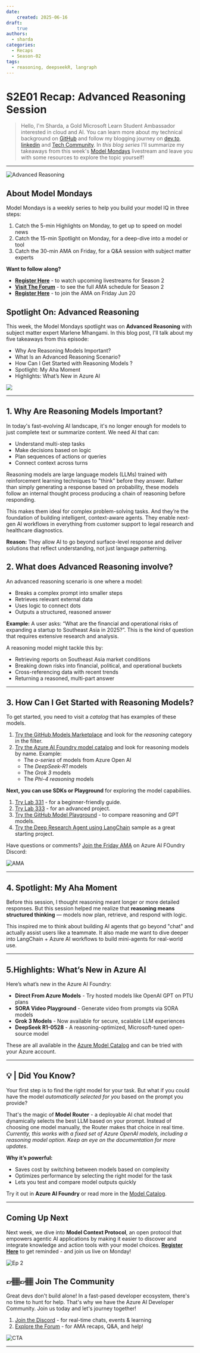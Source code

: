 ```yaml
---
date:
    created: 2025-06-16
draft:
    true
authors: 
  - sharda
categories:
  - Recaps
  - Season-02
tags:
  - reasoning, deepseekR, langraph
---
```


# S2E01 Recap: Advanced Reasoning Session

> Hello, I'm Sharda, a Gold Microsoft Learn Student Ambassador interested in cloud and AI. You can learn more about my technical background on [GitHub](https://github.com/shardakaurr) and follow my blogging journey on [dev.to](https://dev.to/sharda_kaur), [linkedin](https://www.linkedin.com/in/sharda-kaur-a77473207/) and [Tech Community](https://techcommunity.microsoft.com/users/sharda_kaur/2204790). In _this blog series_ I'll summarize my takeaways from this week's [Model Mondays](https://aka.ms/model-mondays/playlist) livestream and leave you with some resources to explore the topic yourself!

---

![Advanced Reasoning](./img/this-week-s201.png)

## About Model Mondays

Model Mondays is a weekly series to help you build your model IQ in three steps:
1. Catch the 5-min Highlights on Monday, to get up to speed on model news
2. Catch the 15-min Spotlight on Monday, for a deep-dive into a model or tool
3. Catch the 30-min AMA on Friday, for a Q&A session with subject matter experts

**Want to follow along?**

  - [**Register Here**](https://aka.ms/model-mondays/rsvp) - to watch upcoming livestreams for Season 2
  - [**Visit The Forum**](https://github.com/orgs/azure-ai-foundry/discussions/54) - to see the full AMA schedule for Season 2
  - [**Register Here**](https://discord.com/invite/azureaifoundry?event=1382860017660854372) - to join the AMA on Friday Jun 20

## Spotlight On: Advanced Reasoning

This week, the Model Mondays spotlight was on **Advanced Reasoning** with subject matter expert Marlene Mhangami. In this blog post, I'll talk about my five takeaways from this episode:

- Why Are Reasoning Models Important?
- What Is an Advanced Reasoning Scenario?
- How Can I Get Started with Reasoning Models  ?
- Spotlight: My Aha Moment
- Highlights: What’s New in Azure AI



![](./../../season-02/img/S2-E1.png)


---

## 1. Why Are Reasoning Models Important?

In today's fast-evolving AI landscape, it's no longer enough for models to just complete text or summarize content. We need AI that can:

- Understand multi-step tasks  
- Make decisions based on logic  
- Plan sequences of actions or queries  
- Connect context across turns  

Reasoning models are large language models (LLMs) trained with reinforcement learning techniques to "think" before they answer. Rather than simply generating a response based on probability, these models follow an internal thought process producing a chain of reasoning before responding. 

This makes them ideal for complex problem-solving tasks. And they’re the foundation of building intelligent, context-aware agents. They enable next-gen AI workflows in everything from customer support to legal research and healthcare diagnostics.

**Reason:** They allow AI to go beyond surface-level response and deliver solutions that reflect understanding, not just language patterning.

## 2. What does Advanced Reasoning involve?

An advanced reasoning scenario is one where a model:

- Breaks a complex prompt into smaller steps  
- Retrieves relevant external data  
- Uses logic to connect dots  
- Outputs a structured, reasoned answer  

**Example:**  A user asks: “What are the financial and operational risks of expanding a startup to Southeast Asia in 2025?”. This is the kind of question that requires extensive research and analysis.

A reasoning model might tackle this by:
- Retrieving reports on Southeast Asia market conditions  
- Breaking down risks into financial, political, and operational buckets  
- Cross-referencing data with recent trends  
- Returning a reasoned, multi-part answer  

---

## 3. How Can I Get Started with Reasoning Models?

To get started, you need to visit a _catalog_ that has examples of these models. 

1. [Try the GitHub Models Marketplace](https://github.com/marketplace/models) and look for the _reasoning_ category in the filter.
1. [Try the Azure AI Foundry model catalog](https://ai.azure/com/explore/models) and look for reasoning models by name. Example:
    - The _o-series_ of models from Azure Open AI
    - The _DeepSeek-R1_ models
    - The _Grok 3_ models 
    - The _Phi-4 reasoning_ models

**Next, you can use SDKs or Playground** for exploring the model capabiliies.

1. [Try Lab 331](https://aka.ms/build/lab331) - for a beginner-friendly guide.
2. [Try Lab 333](https://aka.ms/discuss/build25-lab333) - for an advanced project.
3. [Try the GitHub Model Playground](https://github.com/marketplace/models) - to compare reasoning and GPT models.
4. [Try the Deep Research Agent using LangChain](https://github.com/Azure-Samples/deepresearch) sample as a great starting project.

Have questions or comments? [Join the Friday AMA](https://aka.ms/model-mondays/chat) on Azure AI FOundry Discord:

![AMA](./../../season-02/img/S2-E1-AMA.png)

---

## 4. **Spotlight**: My Aha Moment

Before this session, I thought reasoning meant longer or more detailed responses. But this session helped me realize that **reasoning means structured thinking** — models now plan, retrieve, and respond with logic.

This inspired me to think about building AI agents that go beyond "chat" and actually assist users like a teammate. It also made me want to dive deeper into LangChain + Azure AI workflows to build mini-agents for real-world use.

---

## 5.**Highlights:** What’s New in Azure AI

Here’s what’s new in the Azure AI Foundry:

- **Direct From Azure Models** - Try hosted models like OpenAI GPT on PTU plans
- **SORA Video Playground**  - Generate video from prompts via SORA models
- **Grok 3 Models** - Now available for secure, scalable LLM experiences
- **DeepSeek R1-0528** - A reasoning-optimized, Microsoft-tuned open-source model

These are all available in the [Azure Model Catalog](https://ai.azure.com/explore/models) and can be tried with your Azure account.

---

## 💡 | Did You Know? 

Your first step is to find the right model for your task. But what if you could have the model _automatically selected for you_ based on the prompt you provide? 

That's the magic of **Model Router** - a deployable AI chat model that dynamically selects the best LLM based on your prompt. Instead of choosing one model manually, the Router makes that choice in real time. _Currently, this works with a fixed set of Azure OpenAI models, including a reasoning model option. Keep an eye on the documentation for more updates_.

**Why it’s powerful:**
- Saves cost by switching between models based on complexity  
- Optimizes performance by selecting the right model for the task
- Lets you test and compare model outputs quickly  

Try it out in **Azure AI Foundry** or read more in the [Model Catalog](https://ai.azure.com/explore/models).

---

## Coming Up Next

Next week, we dive into **Model Context Protocol**, an open protocol that empowers agentic AI applications by making it easier to discover and integrate knowledge and action tools with your model choices. [**Register Here**](https://aka.ms/model-mondays/rsvp) to get reminded - and join us live on Monday!

![Ep 2](./../../season-02/img/S2-E2.png)


## 👉🏽👉🏽 Join The Community

Great devs don't build alone! In a fast-pased developer ecosystem, there's no time to hunt for help. That's why we have the Azure AI Developer Community. Join us today and let's journey together!

1. [Join the Discord](https://aka.ms/model-mondays/discord) - for real-time chats, events & learning
1. [Explore the Forum](https://aka.ms/model-mondays/forum) - for AMA recaps, Q&A, and help!

![CTA](./img/3-cta.png)

---


